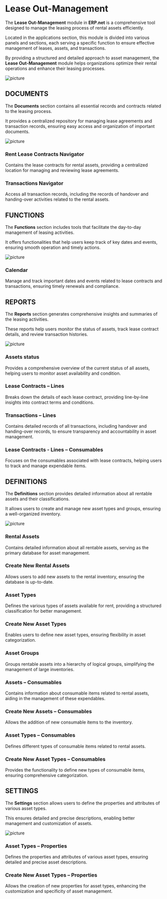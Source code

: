 # Lease Out-Management 

The **Lease Out-Management** module in **ERP.net** is a comprehensive tool designed to manage the leasing process of rental assets efficiently. 

Located in the applications section, this module is divided into various panels and sections, each serving a specific function to ensure effective management of leases, assets, and transactions. 

By providing a structured and detailed approach to asset management, the **Lease Out-Management** module helps organizations optimize their rental operations and enhance their leasing processes.

![picture](pictures/Lease_out_view_25_06.png)

## DOCUMENTS

The **Documents** section contains all essential records and contracts related to the leasing process. 

It provides a centralized repository for managing lease agreements and transaction records, ensuring easy access and organization of important documents.

![picture](pictures/Lease_out_documents_25_06.png)

### Rent Lease Contracts Navigator

Contains the lease contracts for rental assets, providing a centralized location for managing and reviewing lease agreements.

### Transactions Navigator

Access all transaction records, including the records of handover and handing-over activities related to the rental assets.

## FUNCTIONS

The **Functions** section includes tools that facilitate the day-to-day management of leasing activities. 

It offers functionalities that help users keep track of key dates and events, ensuring smooth operation and timely actions.

![picture](pictures/Lease_out_functions_25_06.png)

### Calendar

Manage and track important dates and events related to lease contracts and transactions, ensuring timely renewals and compliance.

## REPORTS

The **Reports** section generates comprehensive insights and summaries of the leasing activities. 

These reports help users monitor the status of assets, track lease contract details, and review transaction histories.

![picture](pictures/Lease_out_reports_25_06.png)

### Assets status

Provides a comprehensive overview of the current status of all assets, helping users to monitor asset availability and condition.

### Lease Contracts – Lines

Breaks down the details of each lease contract, providing line-by-line insights into contract terms and conditions.

### Transactions – Lines

Contains detailed records of all transactions, including handover and handing-over records, to ensure transparency and accountability in asset management.

### Lease Contracts - Lines – Consumables

Focuses on the consumables associated with lease contracts, helping users to track and manage expendable items.

## DEFINITIONS

The **Definitions** section provides detailed information about all rentable assets and their classifications. 

It allows users to create and manage new asset types and groups, ensuring a well-organized inventory.

![picture](pictures/Lease_out_definitions_25_06.png)

### Rental Assets

Contains detailed information about all rentable assets, serving as the primary database for asset management.

### Create New Rental Assets

Allows users to add new assets to the rental inventory, ensuring the database is up-to-date.

### Asset Types

Defines the various types of assets available for rent, providing a structured classification for better management.

### Create New Asset Types

Enables users to define new asset types, ensuring flexibility in asset categorization.

### Asset Groups

Groups rentable assets into a hierarchy of logical groups, simplifying the management of large inventories.

### Assets – Consumables

Contains information about consumable items related to rental assets, aiding in the management of these expendables.

### Create New Assets – Consumables

Allows the addition of new consumable items to the inventory.

### Asset Types – Consumables

Defines different types of consumable items related to rental assets.

### Create New Asset Types – Consumables

Provides the functionality to define new types of consumable items, ensuring comprehensive categorization.

## SETTINGS

The **Settings** section allows users to define the properties and attributes of various asset types. 

This ensures detailed and precise descriptions, enabling better management and customization of assets.

![picture](pictures/Lease_out_settings_25_06.png)

### Asset Types – Properties

Defines the properties and attributes of various asset types, ensuring detailed and precise asset descriptions.

### Create New Asset Types – Properties

Allows the creation of new properties for asset types, enhancing the customization and specificity of asset management.
